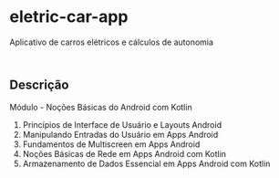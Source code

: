 # eletric-car-app
Aplicativo de carros elétricos e cálculos de autonomia

## <br />Descrição
Módulo - Noções Básicas do Android com Kotlin 
1. Princípios de Interface de Usuário e Layouts Android
2. Manipulando Entradas do Usuário em Apps Android
3. Fundamentos de Multiscreen em Apps Android
4. Noções Básicas de Rede em Apps Android com Kotlin
5. Armazenamento de Dados Essencial em Apps Android com Kotlin

